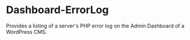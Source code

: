 # Dashboard-ErrorLog
Provides a listing of a server's PHP error log on the Admin Dashboard of a WordPress CMS.
